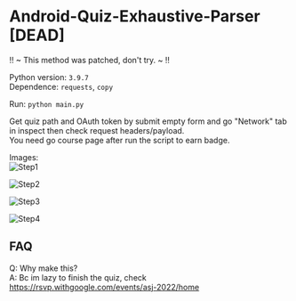 # Android-Quiz-Exhaustive-Parser [DEAD]

!! ~ This method was patched, don't try. ~ !!

Python version: `3.9.7`  
Dependence: `requests`, `copy`  
  
Run: `python main.py`
  
Get quiz path and OAuth token by submit empty form and go "Network" tab in inspect then check request headers/payload.  
You need go course page after run the script to earn badge.

Images:  
![Step1](/image/Snipaste_2022-05-27_21-38-33.png)  
  
![Step2](/image/Snipaste_2022-05-27_21-40-34.png)  
  
![Step3](/image/Snipaste_2022-05-27_21-40-09.png)  
  
![Step4](/image/Snipaste_2022-05-27_21-39-50.png)  
  
## FAQ
Q: Why make this?  
A: Bc im lazy to finish the quiz, check https://rsvp.withgoogle.com/events/asj-2022/home

